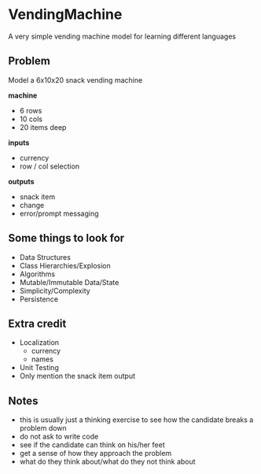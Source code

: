 # VendingMachine
A very simple vending machine model for learning different languages

## Problem
Model a 6x10x20 snack vending machine

**machine**
* 6 rows
* 10 cols
* 20 items deep

**inputs**
* currency
* row / col selection

**outputs**
* snack item
* change
* error/prompt messaging

## Some things to look for
* Data Structures
* Class Hierarchies/Explosion
* Algorithms
* Mutable/Immutable Data/State
* Simplicity/Complexity
* Persistence

## Extra credit
* Localization
  * currency 
  * names
* Unit Testing
* Only mention the snack item output

## Notes
* this is usually just a thinking exercise to see how the candidate breaks a problem down
* do not ask to write code
* see if the candidate can think on his/her feet
* get a sense of how they approach the problem
* what do they think about/what do they not think about
